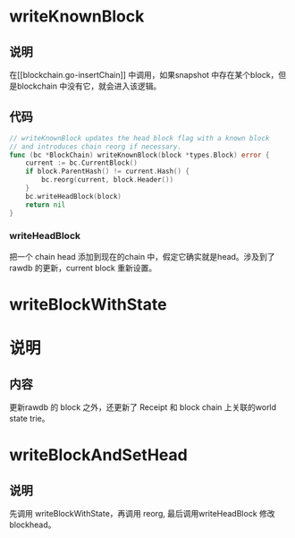 
# writeKnownBlock 
## 说明

在[[blockchain.go-insertChain]] 中调用，如果snapshot 中存在某个block，但是blockchain 中没有它，就会进入该逻辑。


## 代码

```go
// writeKnownBlock updates the head block flag with a known block
// and introduces chain reorg if necessary.
func (bc *BlockChain) writeKnownBlock(block *types.Block) error {
	current := bc.CurrentBlock()
	if block.ParentHash() != current.Hash() {
		bc.reorg(current, block.Header())
	}
	bc.writeHeadBlock(block)
	return nil
}

```
### writeHeadBlock
把一个 chain head 添加到现在的chain 中，假定它确实就是head。涉及到了rawdb 的更新，current block 重新设置。

# writeBlockWithState

# 说明

## 内容

更新rawdb 的 block 之外，还更新了 Receipt 和 block chain 上关联的world state trie。


# writeBlockAndSetHead
## 说明

先调用 writeBlockWithState，再调用 reorg, 最后调用writeHeadBlock 修改blockhead。


